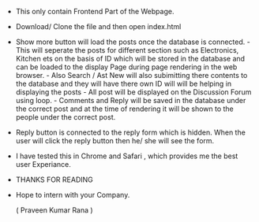 * This only contain Frontend Part of the Webpage.
* Download/ Clone the file and then open index.html 
* Show more button will load the posts once the database is connected.
        - This will seperate the posts for different section such as Electronics, Kitchen ets on the basis of ID which will be stored in the database and can be loaded to the display Page during page rendering in the web browser.
        - Also Search / Ast New will also subimitting there contents to the database and they will have there own ID will will be helping in displaying the posts
        - All post will be displayed on the Discussion Forum using loop.
        - Comments and Reply will be saved in the database under the correct post and at the time of rendering it will be shown to the people under the correct post.
* Reply button is connected to the reply form which is hidden. When the user will click the reply button then
  he/ she will see the form.

* I have tested this in Chrome and Safari , which provides me the best user Experiance.

* THANKS FOR READING
* Hope to intern with your Company.

  ( Praveen Kumar Rana )

